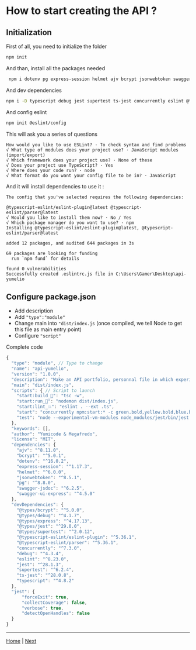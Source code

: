 # How to start creating the API ?

## Initialization

First of all, you need to initialize the folder

```sh
npm init
```

And than, install all the packages needed 

```sh
 npm i dotenv pg express-session helmet ajv bcrypt jsonwebtoken swagger-jsdoc swagger-ui-express
```
And dev dependencies

```sh
npm i -D typescript debug jest supertest ts-jest concurrently eslint @types/bcrypt @types/debug @types/express @types/jest @types/supertest
```
And config eslint

```sh
npm init @eslint/config
```
This will ask you a series of questions


    How would you like to use ESLint? · To check syntax and find problems
    √ What type of modules does your project use? · JavaScript modules (import/export)
    √ Which framework does your project use? · None of these
    √ Does your project use TypeScript? · Yes
    √ Where does your code run? · node
    √ What format do you want your config file to be in? · JavaScript

And it will install dependencies to use it :

```
The config that you've selected requires the following dependencies:

@typescript-eslint/eslint-plugin@latest @typescript-eslint/parser@latest
√ Would you like to install them now? · No / Yes
√ Which package manager do you want to use? · npm
Installing @typescript-eslint/eslint-plugin@latest, @typescript-eslint/parser@latest      

added 12 packages, and audited 644 packages in 3s

69 packages are looking for funding
  run `npm fund` for details

found 0 vulnerabilities
Successfully created .eslintrc.js file in C:\Users\Gamer\Desktop\api-yumelio
```
## Configure package.json

- Add description
- Add `"type":"module"`
- Change main into `"dist/index.js` (once compiled, we tell Node to get this file as main entry point)
- Configure `"script"`

Complete code 

```js
{
  "type": "module", // Type to change
  "name": "api-yumelio",
  "version": "1.0.0",
  "description": "Make an API portfolio, personnal file in which experiences and formation can be shown", // Description to fill
  "main": "dist/index.js",
  "scripts": { // Script to launch
    "start:build_🏡": "tsc -w",
    "start:run_🚀": "nodemon dist/index.js",
    "start:lint_💥": "eslint . --ext .ts",
    "start": "concurrently npm:start:* -c green.bold,yellow.bold,blue.bold",
    "test": "node --experimental-vm-modules node_modules/jest/bin/jest.js --watchAll"
  },
  "keywords": [],
  "author": "Yumicode & Megafredo",
  "license": "MIT",
  "dependencies": {
    "ajv": "^8.11.0",
    "bcrypt": "^5.0.1",
    "dotenv": "^16.0.2",
    "express-session": "^1.17.3",
    "helmet": "^6.0.0",
    "jsonwebtoken": "^8.5.1",
    "pg": "^8.8.0",
    "swagger-jsdoc": "^6.2.5",
    "swagger-ui-express": "^4.5.0"
  },
  "devDependencies": {
    "@types/bcrypt": "^5.0.0",
    "@types/debug": "^4.1.7",
    "@types/express": "^4.17.13",
    "@types/jest": "^29.0.0",
    "@types/supertest": "^2.0.12",
    "@typescript-eslint/eslint-plugin": "^5.36.1",
    "@typescript-eslint/parser": "^5.36.1",
    "concurrently": "^7.3.0",
    "debug": "^4.3.4",
    "eslint": "^8.23.0",
    "jest": "^28.1.3",
    "supertest": "^6.2.4",
    "ts-jest": "^28.0.8",
    "typescript": "^4.8.2"
  },
  "jest": {
      "forceExit": true,
      "collectCoverage": false,
      "verbose": true,
      "detectOpenHandles": false
  }
}

```
___ 

[Home](../README.md) | [Next]()
